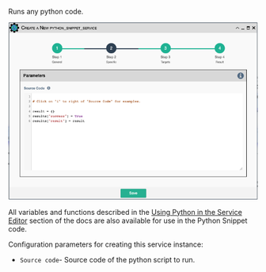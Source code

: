 Runs any python code.

![Python Snippet Service](../../_static/automation/service_types/python_snippet.png)

All variables and functions described in the
[Using Python in the Service Editor](../service_python_code.md)
section of the docs are also available for use in the Python Snippet code.

Configuration parameters for creating this service instance: 

- `Source code`- Source code of the python script to run.
